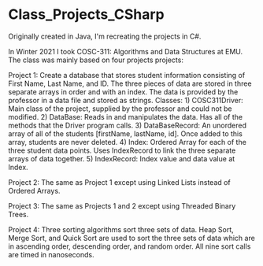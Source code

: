 # Class_Projects_CSharp
Originally created in Java, I'm recreating the projects in C#.

In Winter 2021 I took COSC-311: Algorithms and Data Structures at EMU. The class was mainly based on four projects projects:

Project 1: Create a database that stores student information consisting of First Name, Last Name, and ID. The three pieces of data are stored in three separate arrays in order and with an index. The data is provided by the professor in a data file and stored as strings. Classes: 1) COSC311Driver: Main class of the project, supplied by the professor and could not be modified. 2) DataBase: Reads in and manipulates the data. Has all of the methods that the Driver program calls. 3) DataBaseRecord: An unordered array of all of the students [firstName, lastName, id]. Once added to this array, students are never deleted. 4) Index: Ordered Array for each of the three student data points. Uses IndexRecord to link the three separate arrays of data together. 5) IndexRecord: Index value and data value at Index.

Project 2: The same as Project 1 except using Linked Lists instead of Ordered Arrays.

Project 3: The same as Projects 1 and 2 except using Threaded Binary Trees.

Project 4: Three sorting algorithms sort three sets of data. Heap Sort, Merge Sort, and Quick Sort are used to sort the three sets of data which are in ascending order, descending order, and random order. All nine sort calls are timed in nanoseconds.
